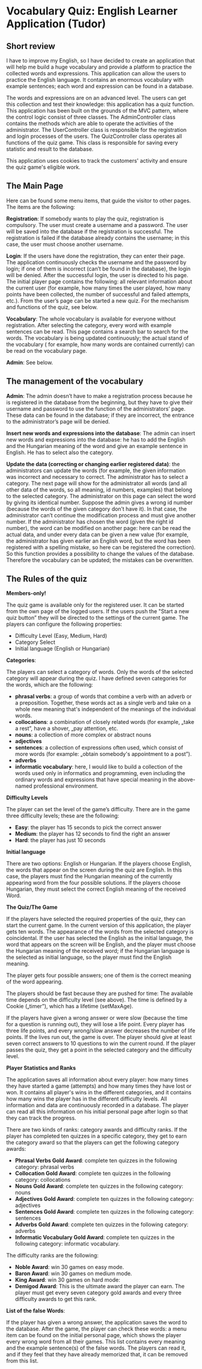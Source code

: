 # Vocabulary Quiz: English Learner Application (Tudor)

## Short review
 
I have to improve my English, so I have decided to create an application that will help me build a huge vocabulary and provide a platform to practice the collected words and expressions.
This application can allow the users to practice the English language. It contains an enormous vocabulary with example sentences; each word and expression can be found in a database.

The words and expressions are on an advanced level. The users can get this collection and test their knowledge: this application has a quiz function.
This application has been built on the grounds of the MVC pattern, where the control logic consist of three classes. The AdminController class contains the methods which are able to operate the activities of the administrator. The UserController class is responsible for the registration and login processes of the users. The QuizController class operates all functions of the quiz game. This class is responsible for saving every statistic and result to the database. 

This application uses cookies to track the customers' activity and ensure the quiz game's eligible work.

 
## The Main Page
 
Here can be found some menu items, that guide the visitor to other pages.
The items are the following:

**Registration**: If somebody wants to play the quiz, registration is compulsory. The user must create a username and a password. The user will be saved into the database if the registration is successful. The registration is failed if the database already contains the username; in this case, the user must choose another username.

**Login**: If the users have done the registration, they can enter their page. The application continuously checks the username and the password by login; if one of them is incorrect (can’t be found in the database), the login will be denied. After the successful login, the user is directed to his page. The initial player page contains the following: all relevant information about the current user (for example, how many times the user played, how many points have been collected, the number of successful and failed attempts, etc.). From the user’s page can be started a new quiz. For the mechanism and functions of the quiz, see below.

**Vocabulary**: The whole vocabulary is available for everyone without registration. After selecting the category, every word with example sentences can be read. This page contains a search bar to search for the words. The vocabulary is being updated continuously; the actual stand of the vocabulary ( for example, how many words are contained currently) can be read on the vocabulary page.

**Admin**: See below.

 
## The management of the vocabulary
 
**Admin**: The admin doesn’t have to make a registration process because he is registered in the database from the beginning, but they have to give their username and password to use the function of the administrators’ page. These data can be found in the database; if they are incorrect, the entrance to the administrator’s page will be denied. 

**Insert new words and expressions into the database**: The admin can insert new words and expressions into the database: he has to add the English and the Hungarian meaning of the word and give an example sentence in English. He has to select also the category.

**Update the data (correcting or changing earlier registered data)**: the administrators can update the words (for example, the given information was incorrect and necessary to correct. The administrator has to select a category. The next page will show for the administrator all words (and all other data of the words, so all meaning, id numbers, examples) that belong to the selected category. The administrator on this page can select the word by giving its identical number. Suppose the admin gives a wrong id number (because the words of the given category don’t have it). In that case, the administrator can’t continue the modification process and must give another number.
If the administrator has chosen the word (given the right id number), the word can be modified on another page: here can be read the actual data, and under every data can be given a new value (for example, the administrator has given earlier an English word, but the word has been registered with a spelling mistake, so here can be registered the correction).
So this function provides a possibility to change the values of the database. Therefore the vocabulary can be updated; the mistakes can be overwritten.

 
## The Rules of the quiz
 
 **Members-only!**
 
The quiz game is available only for the registered user. It can be started from the own page of the logged users. If the users push the "Start a new quiz button” they will be directed to the settings of the current game.
The players can configure the following properties:
* Difficulty Level (Easy, Medium, Hard)
* Category Select
* Initial language (English or Hungarian)

**Categories**:

The players can select a category of words. Only the words of the selected category will appear during the quiz. I have defined seven categories for the words, which are the following:
* **phrasal verbs**: a group of words that combine a verb with an adverb or a preposition. Together, these words act as a single verb and take on a whole new meaning that's independent of the meanings of the individual words.
* **collocations**: a combination of closely related words (for example, „take a rest”, have a shover, „pay attention, etc.
* **nouns**: a collection of more complex or abstract nouns
* **adjectives**
* **sentences**: a collection of expressions often used, which consist of more words (for example: „obtain somebody's appointment to a post”). 
* **adverbs**
* **informatic vocabulary**: here, I would like to build a collection of the words used only in informatics and programming, even including the ordinary words and expressions that have special meaning in the above-named professional environment. 

**Difficulty Levels**

The player can set the level of the game’s difficulty. There are in the game three difficulty levels; these are the following:

* **Easy**: the player has 15 seconds to pick the correct answer 
* **Medium**: the player has 12 seconds to find the right an answer
* **Hard**: the player has just 10 seconds

**Initial language**

There are two options: English or Hungarian. If the players choose English, the words that appear on the screen during the quiz are English. In this case, the players must find the Hungarian meaning of the currently appearing word from the four possible solutions. If the players choose Hungarian, they must select the correct English meaning of the received Word.

**The Quiz/The Game**

If the players have selected the required properties of the quiz, they can start the current game. In the current version of this application, the player gets ten words. The appearance of the words from the selected category is coincidental. If the user has selected the English as the initial language, the word that appears on the screen will be English, and the player must choose the Hungarian meaning of the received word; if the Hungarian language is the selected as initial language, so the player must find the English meaning. 

The player gets four possible answers; one of them is the correct meaning of the word appearing. 

The players should be fast because they are pushed for time: The available time depends on the difficulty level (see above). The time is defined by a Cookie („timer”), which has a lifetime (setMaxAge).

If the players have given a wrong answer or were slow (because the time for a question is running out), they will lose a life point. Every player has three life points, and every wrong/slow answer decreases the number of life points. If the lives run out, the game is over. The player should give at least seven correct answers to 10 questions to win the current round. If the player passes the quiz, they get a point in the selected category and the difficulty level. 

**Player Statistics and Ranks**

The application saves all information about every player: how many times they have started a game (attempts) and how many times they have lost or won. It contains all player's wins in the different categories, and it contains how many wins the player has in the different difficulty levels. All information and data are continuously recorded in a database. 
The player can read all this information on his initial personal page after login so that they can track the progress. 

There are two kinds of ranks: category awards and difficulty ranks. If the player has completed ten quizzes in a specific category, they get to earn the category award so that the players can get the following category awards:
* **Phrasal Verbs Gold Award**: complete ten quizzes in the following category: phrasal verbs
* **Collocation Gold Award**: complete ten quizzes in the following category: collocations
* **Nouns Gold Award**: complete ten quizzes in the following category: nouns
* **Adjectives Gold Award**: complete ten quizzes in the following category: adjectives
* **Sentences Gold Award**: complete ten quizzes in the following category: sentences
* **Adverbs Gold Award**: complete ten quizzes in the following category: adverbs
* **Informatic Vocabulary Gold Award**: complete ten quizzes in the following category: informatic vocabulary.

The difficulty ranks are the following:
* **Noble Award**: win 30 games on easy mode.
* **Baron Award**: win 30 games on medium mode.
* **King Award**: win 30 games on hard mode:
* **Demigod Award**: This is the ultimate award the player can earn. The player must get every seven category gold awards and every three difficulty awards to get this rank.

**List of the false Words**:

If the player has given a wrong answer, the application saves the word to the database. After the game, the player can check these words: a menu item can be found on the initial personal page, which shows the player every wrong word from all their games. This list contains every meaning and the example sentence(s) of the false words. The players can read it, and if they feel that they have already memorized that, it can be removed from this list.








